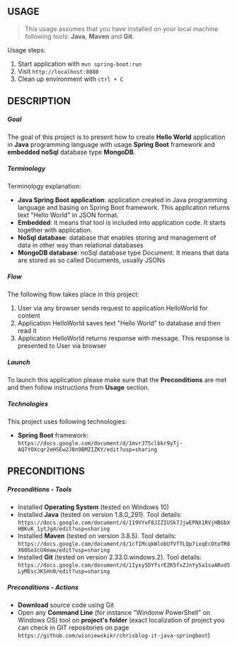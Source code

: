 USAGE
-----

> This usage assumes that you have installed on your local machine following tools: **Java**, **Maven** and **Git**.

Usage steps:
1. Start application with `mvn spring-boot:run`
1. Visit `http://localhost:8080`
1. Clean up environment with `ctrl + C`


DESCRIPTION
-----------

##### Goal
The goal of this project is to present how to create **Hello World** application in **Java** programming language with usage **Spring Boot** framework and **embedded noSql** database type **MongoDB**.

##### Terminology
Terminology explanation:
* **Java Spring Boot application**: application created in Java programming language and basing on Spring Boot framework. This application returns text "Hello World" in JSON format.
* **Embedded**: it means that tool is included into application code. It starts together with application. 
* **NoSql database**: database that enables storing and management of data in other way than relational databases
* **MongoDB database**: noSql database type Document. It means that data are stored as so called Documents, usually JSONs 

##### Flow
The following flow takes place in this project:
1. User via any browser sends request to application HelloWorld for content
1. Application HelloWorld saves text "Hello World" to database and then read it
1. Application HelloWorld returns response with message. This response is presented to User via browser

##### Launch
To launch this application please make sure that the **Preconditions** are met and then follow instructions from **Usage** section.

##### Technologies
This project uses following technologies:
* **Spring Boot** framework: `https://docs.google.com/document/d/1mvrJT5clbkr9yTj-AQ7YOXcqr2eHSEw2J8n9BMZIZKY/edit?usp=sharing`


PRECONDITIONS
-------------
##### Preconditions - Tools
* Installed **Operating System** (tested on Windows 10)
* Installed **Java** (tested on version 1.8.0_291). Tool details: `https://docs.google.com/document/d/119VYxF8JIZIUSk7JjwEPNX1RVjHBGbXHBKuK_1ytJg4/edit?usp=sharing`
* Installed **Maven** (tested on version 3.8.5). Tool details: `https://docs.google.com/document/d/1cfIMcqkWlobUfVfTLQp7ixqEcOtoTR8X6OGo3cU4maw/edit?usp=sharing`
* Installed **Git** (tested on version 2.33.0.windows.2). Tool details: `https://docs.google.com/document/d/1Iyxy5DYfsrEZK5fxZJnYy5a1saARxd5LyMEscJKSHn0/edit?usp=sharing`

##### Preconditions - Actions
* **Download** source code using Git 
* Open any **Command Line** (for instance "Windonw PowerShell" on Windows OS) tool on **project's folder** (exact localization of project you can check in GIT repositories on page `https://github.com/wisniewskikr/chrisblog-it-java-springboot`)